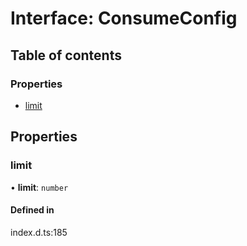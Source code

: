 # Interface: ConsumeConfig

## Table of contents

### Properties

- [limit](ConsumeConfig.md#limit)

## Properties

### limit

• **limit**: `number`

#### Defined in

index.d.ts:185

